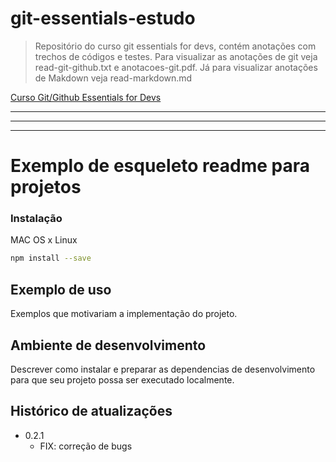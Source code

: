 # git-essentials-estudo
> Repositório do curso git essentials for devs, contém anotações com trechos de códigos e testes. Para visualizar as anotações de git veja read-git-github.txt e anotacoes-git.pdf. Já para visualizar anotações de Makdown veja read-markdown.md




[Curso Git/Github Essentials for Devs](https://www.udemy.com/course/curso-de-git-e-github-essencial/)


---
---
---

# Exemplo de esqueleto readme para projetos

### Instalação

MAC OS x Linux

```sh
npm install --save
```


## Exemplo de uso
Exemplos que motivariam a implementação do projeto.

## Ambiente de desenvolvimento 

Descrever como instalar e preparar as dependencias de desenvolvimento para que seu projeto possa ser executado localmente. 


## Histórico de atualizações

* 0.2.1 
    * FIX: correção de bugs